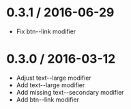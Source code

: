 
0.3.1 / 2016-06-29
==================

  * Fix btn--link modifier

0.3.0 / 2016-03-12
==================

  * Adjust text--large modifier
  * Add text--large modifier
  * Add missing text--secondary modifier
  * Add btn--link modifier

